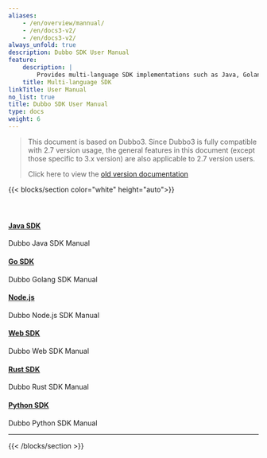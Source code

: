 ```yaml
---
aliases:
    - /en/overview/mannual/
    - /en/docs3-v2/
    - /en/docs3-v2/
always_unfold: true
description: Dubbo SDK User Manual
feature:
    description: |
        Provides multi-language SDK implementations such as Java, Golang, Rust, Node.js, Python, etc., supporting language-agnostic service definitions based on IDL and data encoding based on Protobuf and JSON.
    title: Multi-language SDK
linkTitle: User Manual
no_list: true
title: Dubbo SDK User Manual
type: docs
weight: 6
---
```


> This document is based on Dubbo3. Since Dubbo3 is fully compatible with 2.7 version usage, the general features in this document (except those specific to 3.x version) are also applicable to 2.7 version users.
>
> Click here to view the <a href="/zh-cn/docsv2.7" target="_blank">old version documentation</a>
>


{{< blocks/section color="white" height="auto">}}
<div class="td-content list-page">
    <div class="lead"></div><header class="article-meta">
    </header><div class="row">
    <div class="col-sm col-md-6 mb-4">
        <div class="h-100 card shadow" href="#">
            <div class="card-body">
                <h4 class="card-title">
                    <a  href='{{< relref "./java-sdk" >}}'>Java SDK</a>
                </h4>
                <p>Dubbo Java SDK Manual</p>
            </div>
        </div>
    </div>
    <div class="col-sm col-md-6 mb-4">
        <div class="h-100 card shadow">
            <div class="card-body">
                <h4 class="card-title">
                    <a href='{{< relref "./golang-sdk" >}}'>Go SDK</a>
                </h4>
                <p>Dubbo Golang SDK Manual</p>
            </div>
        </div>
    </div>
    <div class="col-sm col-md-6 mb-4">
        <div class="h-100 card shadow">
            <div class="card-body">
                <h4 class="card-title">
                    <a href='{{< relref "./nodejs-sdk" >}}'>Node.js</a>
                </h4>
                <p>Dubbo Node.js SDK Manual</p>
            </div>
        </div>
    </div>
    <div class="col-sm col-md-6 mb-4">
        <div class="h-100 card shadow">
            <div class="card-body">
                <h4 class="card-title">
                    <a href='{{< relref "./web-sdk" >}}'>Web SDK</a>
                </h4>
                <p>Dubbo Web SDK Manual</p>
            </div>
        </div>
    </div>
    <div class="col-sm col-md-6 mb-4">
        <div class="h-100 card shadow">
            <div class="card-body">
                <h4 class="card-title">
                    <a href='{{< relref "./rust-sdk" >}}'>Rust SDK</a>
                </h4>
                <p>Dubbo Rust SDK Manual</p>
            </div>
        </div>
    </div>
    <div class="col-sm col-md-6 mb-4">
        <div class="h-100 card shadow">
            <div class="card-body">
                <h4 class="card-title">
                    <a href='{{< relref "./python-sdk" >}}'>Python SDK</a>
                </h4>
                <p>Dubbo Python SDK Manual</p>
            </div>
        </div>
    </div>
</div>
<hr>
</div>

{{< /blocks/section >}}

